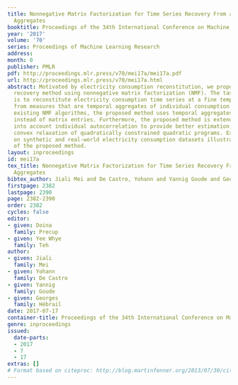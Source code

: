 ```yaml
---
title: Nonnegative Matrix Factorization for Time Series Recovery From a Few Temporal
  Aggregates
booktitle: Proceedings of the 34th International Conference on Machine Learning
year: '2017'
volume: '70'
series: Proceedings of Machine Learning Research
address: 
month: 0
publisher: PMLR
pdf: http://proceedings.mlr.press/v70/mei17a/mei17a.pdf
url: http://proceedings.mlr.press/v70/mei17a.html
abstract: Motivated by electricity consumption reconstitution, we propose a new matrix
  recovery method using nonnegative matrix factorization (NMF). The task tackled here
  is to reconstitute electricity consumption time series at a fine temporal scale
  from measures that are temporal aggregates of individual consumption. Contrary to
  existing NMF algorithms, the proposed method uses temporal aggregates as input data,
  instead of matrix entries. Furthermore, the proposed method is extended to take
  into account individual autocorrelation to provide better estimation, using a recent
  convex relaxation of quadratically constrained quadratic programs. Extensive experiments
  on synthetic and real-world electricity consumption datasets illustrate the effectiveness
  of the proposed method.
layout: inproceedings
id: mei17a
tex_title: Nonnegative Matrix Factorization for Time Series Recovery From a Few Temporal
  Aggregates
bibtex_author: Jiali Mei and De Castro, Yohann and Yannig Goude and Georges H{\'e}brail
firstpage: 2382
lastpage: 2390
page: 2382-2390
order: 2382
cycles: false
editor:
- given: Doina
  family: Precup
- given: Yee Whye
  family: Teh
author:
- given: Jiali
  family: Mei
- given: Yohann
  family: De Castro
- given: Yannig
  family: Goude
- given: Georges
  family: Hébrail
date: 2017-07-17
container-title: Proceedings of the 34th International Conference on Machine Learning
genre: inproceedings
issued:
  date-parts:
  - 2017
  - 7
  - 17
extras: []
# Format based on citeproc: http://blog.martinfenner.org/2013/07/30/citeproc-yaml-for-bibliographies/
---
```

